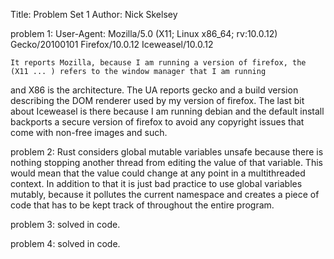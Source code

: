 Title: Problem Set 1
Author: Nick Skelsey

problem 1:
User-Agent: Mozilla/5.0 (X11; Linux x86_64; rv:10.0.12) Gecko/20100101 Firefox/10.0.12 Iceweasel/10.0.12

	It reports Mozilla, because I am running a version of firefox, the (X11 ... ) refers to the window manager that I am running
and X86 is the architecture. The UA reports gecko and a build version describing the DOM renderer used by my version of firefox.
The last bit about Iceweasel is there because I am running debian and the default install backports a secure version of firefox to avoid any copyright issues that come with non-free images and such.


problem 2:
	Rust considers global mutable variables unsafe because there is nothing stopping another thread from editing the value of that variable. This would mean that the value could change at any point in a multithreaded context.
In addition to that it is just bad practice to use global variables mutably, because it pollutes the current namespace and creates a piece of
code that has to be kept track of throughout the entire program.

problem 3:
	solved in code.	
	
problem 4:
	solved in code.
